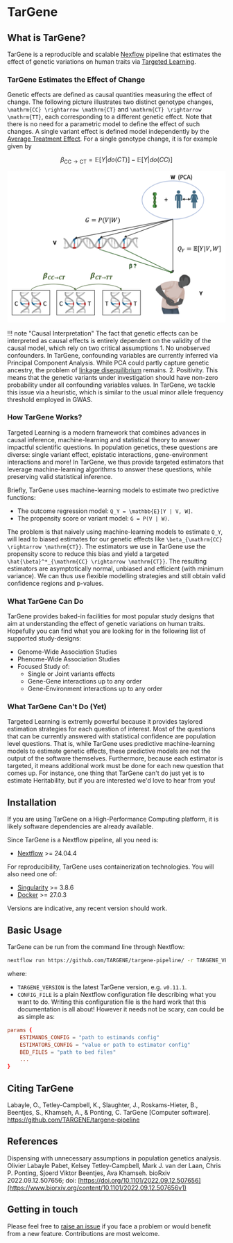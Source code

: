 # TarGene

## What is TarGene?

TarGene is a reproducible and scalable [Nexflow](https://www.nextflow.io/) pipeline that estimates the effect of genetic variations on human traits via [Targeted Learning](https://link.springer.com/book/10.1007/978-1-4419-9782-1).

### TarGene Estimates the Effect of Change

Genetic effects are defined as causal quantities measuring the effect of change. The following picture illustrates two distinct genotype changes, ``\mathrm{CC} \rightarrow \mathrm{CT}`` and ``\mathrm{CT} \rightarrow \mathrm{TT}``, each corresponding to a different genetic effect. Note that there is no need for a parametric model to define the effect of such changes. A single variant effect is defined model independently by the [Average Treatment Effect](https://en.wikipedia.org/wiki/Average_treatment_effect). For a single genotype change, it is for example given by

```math
\beta_{\mathrm{CC} \rightarrow \mathrm{CT}} = \mathbb{E}[Y | do(CT)] - \mathbb{E}[Y | do(CC)]
```

!["Illustrated Causal Model"](assets/illustrated_causal_model.png)

!!! note "Causal Interpretation"
    The fact that genetic effects can be interpreted as causal effects is entirely dependent on the validity of the causal model, which rely on two critical assumptions
    1. No unobserved confounders. In TarGene, confounding variables are currently inferred via Principal Component Analysis. While PCA could partly capture genetic ancestry, the problem of [linkage disequilibrium](https://www.nature.com/articles/s43586-021-00056-9) remains.
    2. Positivity. This means that the genetic variants under investigation should have non-zero probability under all confounding variables values. In TarGene, we tackle this issue via a heuristic, which is similar to the usual minor allele frequency threshold employed in GWAS.

### How TarGene Works?

Targeted Learning is a modern framework that combines advances in causal inference, machine-learning and statistical theory to answer impactful scientific questions. In population genetics, these questions are diverse: single variant effect, epistatic interactions, gene-environment interactions and more! In TarGene, we thus provide targeted estimators that leverage machine-learning algorithms to answer these questions, while preserving valid statistical inference.

Briefly, TarGene uses machine-learning models to estimate two predictive functions:

- The outcome regression model: ``Q_Y = \mathbb{E}[Y | V, W]``.
- The propensity score or variant model: ``G = P(V | W)``.

The problem is that naively using machine-learning models to estimate ``Q_Y``, will lead to biased estimates for our genetic effects like ``\beta_{\mathrm{CC} \rightarrow \mathrm{CT}}``. The estimators we use in TarGene use the propensity score to reduce this bias and yield a targeted ``\hat{\beta}^*_{\mathrm{CC} \rightarrow \mathrm{CT}}``. The resulting estimators are asymptotically normal, unbiased and efficient (with minimum variance). We can thus use flexible modelling strategies and still obtain valid confidence regions and p-values.

### What TarGene Can Do

TarGene provides baked-in facilities for most popular study designs that aim at understanding the effect of genetic variations on human traits. Hopefully you can find what you are looking for in the following list of supported study-designs:

- Genome-Wide Association Studies
- Phenome-Wide Association Studies
- Focused Study of:
  - Single or Joint variants effects
  - Gene-Gene interactions up to any order
  - Gene-Environment interactions up to any order

### What TarGene Can't Do (Yet)

Targeted Learning is extremly powerful because it provides taylored estimation strategies for each question of interest. Most of the questions that can be currently answered with statistical confidence are population level questions. That is, while TarGene uses predictive machine-learning models to estimate genetic effects, these predictive models are not the output of the software themselves. Furthermore, because each estimator is targeted, it means additional work must be done for each new question that comes up. For instance, one thing that TarGene can't do just yet is to estimate Heritability, but if you are interested we'd love to hear from you!

## Installation

If you are using TarGene on a High-Performance Computing platform, it is likely software dependencies are already available.

Since TarGene is a Nextflow pipeline, all you need is:

- [Nextflow](https://www.nextflow.io/docs/latest/install.html) >= 24.04.4

For reproducibility, TarGene uses containerization technologies. You will also need one of:

- [Singularity](https://docs.sylabs.io/guides/3.0/user-guide/installation.html) >= 3.8.6
- [Docker](https://docs.docker.com/engine/install/) >= 27.0.3

Versions are indicative, any recent version should work.

## Basic Usage

TarGene can be run from the command line through Nextflow:

```bash
nextflow run https://github.com/TARGENE/targene-pipeline/ -r TARGENE_VERSION -c CONFIG_FILE -resume
```

where:

- `TARGENE_VERSION` is the latest TarGene version, e.g. `v0.11.1`.
- `CONFIG_FILE` is a plain Nextflow configuration file describing what you want to do. Writing this configuration file is the hard work that this documentation is all about! However it needs not be scary, can could be as simple as:

```conf
params {
    ESTIMANDS_CONFIG = "path to estimands config"
    ESTIMATORS_CONFIG = "value or path to estimator config"
    BED_FILES = "path to bed files"
    ...
}
```

## Citing TarGene

Labayle, O., Tetley-Campbell, K., Slaughter, J., Roskams-Hieter, B., Beentjes, S., Khamseh, A., & Ponting, C. TarGene [Computer software]. https://github.com/TARGENE/targene-pipeline

## References

Dispensing with unnecessary assumptions in population genetics analysis. Olivier Labayle Pabet, Kelsey Tetley-Campbell, Mark J. van der Laan, Chris P. Ponting, Sjoerd Viktor Beentjes, Ava Khamseh. bioRxiv 2022.09.12.507656; doi: [https://doi.org/10.1101/2022.09.12.507656](https://www.biorxiv.org/content/10.1101/2022.09.12.507656v1)

## Getting in touch

Please feel free to [raise an issue](https://github.com/TARGENE/targene-pipeline/issues) if you face a problem or would benefit from a new feature. Contributions are most welcome.
